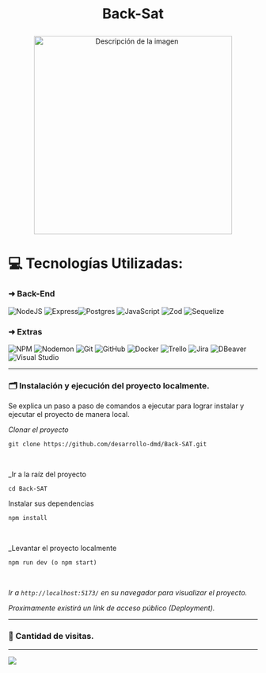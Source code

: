 # <p align="center"> Back-Sat </p>

<p align="center"> 
<img src="https://github.com/user-attachments/assets/bf9f2777-dddb-4585-833e-fe938d58511f" alt="Descripción de la imagen" width="400">
</p>

# 💻 Tecnologías Utilizadas:
### ➜ Back-End
![NodeJS](https://img.shields.io/badge/node.js-6DA55F?style=for-the-badge&logo=node.js&logoColor=white) ![Express](https://img.shields.io/badge/express.js-%23404d59.svg?style=for-the-badge&logo=express&logoColor=white)![Postgres](https://img.shields.io/badge/postgres-%23316192.svg?style=for-the-badge&logo=postgresql&logoColor=white) ![JavaScript](https://img.shields.io/badge/javascript-%23323330.svg?style=for-the-badge&logo=javascript&logoColor=%23F7DF1E) ![Zod](https://img.shields.io/badge/zod-%231E1E2E.svg?style=for-the-badge&logoColor=white) ![Sequelize](https://img.shields.io/badge/sequelize-%230084B2.svg?style=for-the-badge&logo=sequelize&logoColor=white)


   
### ➜ Extras
![NPM](https://img.shields.io/badge/NPM-%23CB3837.svg?style=for-the-badge&logo=npm&logoColor=white) ![Nodemon](https://img.shields.io/badge/NODEMON-%23323330.svg?style=for-the-badge&logo=nodemon&logoColor=%BBDEAD) ![Git](https://img.shields.io/badge/git-%23F05033.svg?style=for-the-badge&logo=git&logoColor=white) ![GitHub](https://img.shields.io/badge/github-%23121011.svg?style=for-the-badge&logo=github&logoColor=white) ![Docker](https://img.shields.io/badge/docker-%230db7ed.svg?style=for-the-badge&logo=docker&logoColor=white) ![Trello](https://img.shields.io/badge/Trello-%23026AA7.svg?style=for-the-badge&logo=Trello&logoColor=white) ![Jira](https://img.shields.io/badge/jira-%230A0FFF.svg?style=for-the-badge&logo=jira&logoColor=white) ![DBeaver](https://img.shields.io/badge/dbeaver-%23000000.svg?style=for-the-badge&logo=dbeaver&logoColor=white) ![Visual Studio](https://img.shields.io/badge/visual%20studio-%23007ACC.svg?style=for-the-badge&logo=visual-studio&logoColor=white)


***
### <h3 id="instalacion_y_ejecucion">🗂️ Instalación y ejecución del proyecto localmente.</h3>
<p>Se explica un paso a paso de comandos a ejecutar para lograr instalar y ejecutar el proyecto de manera local.</p>

_Clonar el proyecto_
```
git clone https://github.com/desarrollo-dmd/Back-SAT.git
```
<br>

_Ir a la raíz del proyecto
```
cd Back-SAT
```
Instalar sus dependencias
```
npm install
```
<br>

_Levantar el proyecto localmente
```
npm run dev (o npm start)
```
<br>

_Ir a  `http://localhost:5173/` en su navegador para visualizar el proyecto._

_Proximamente existirá un link de acceso público (Deployment)._

***
### <h3 id="diseño_funcional">🚀 Cantidad de visitas.</h3>

---
[![](https://visitcount.itsvg.in/api?id=dasda&icon=0&color=0)](https://visitcount.itsvg.in)
